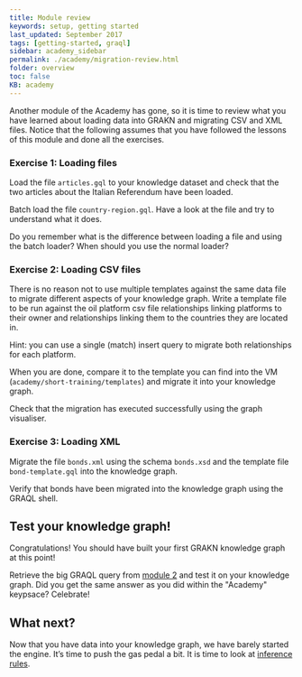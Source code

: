 ```yaml
---
title: Module review
keywords: setup, getting started
last_updated: September 2017
tags: [getting-started, graql]
sidebar: academy_sidebar
permalink: ./academy/migration-review.html
folder: overview
toc: false
KB: academy
---
```


Another module of the Academy has gone, so it is time to review what you have learned about loading data into GRAKN and migrating CSV and XML files. Notice that the following assumes that you have followed the lessons of this module and done all the exercises.

### Exercise 1: Loading files
Load the file `articles.gql` to your knowledge dataset and check that the two articles about the Italian Referendum have been loaded.

Batch load the file `country-region.gql`. Have a look at the file and try to understand what it does.

Do you remember what is the difference between loading a file and using the batch loader? When should you use the normal loader?

### Exercise 2: Loading CSV files
There is no reason not to use multiple templates against the same data file to migrate different aspects of your knowledge graph. Write a template file to be run against the oil platform csv file relationships linking platforms to their owner and relationships linking them to the countries they are located in.

Hint: you can use a single (match) insert query to migrate both relationships for each platform.

When you are done, compare it to the template you can find into the VM (`academy/short-training/templates`) and migrate it into your knowledge graph.

Check that the migration has executed successfully using the graph visualiser.

### Exercise 3: Loading XML
Migrate the file `bonds.xml` using the schema `bonds.xsd` and the template file `bond-template.gql` into the knowledge graph.

Verify that bonds have been migrated into the knowledge graph using the GRAQL shell.

## Test your knowledge graph!
Congratulations! You should have built your first GRAKN knowledge graph at this point!

Retrieve the big GRAQL query from [module 2](./graql-intro.html) and test it on your knowledge graph. Did you get the same answer as you did within the "Academy" keypsace? Celebrate!

## What next?
Now that you have data into your knowledge graph, we have barely started the engine. It’s time to push the gas pedal a bit. It is time to look at [inference rules](./reasoner-intro.html).
